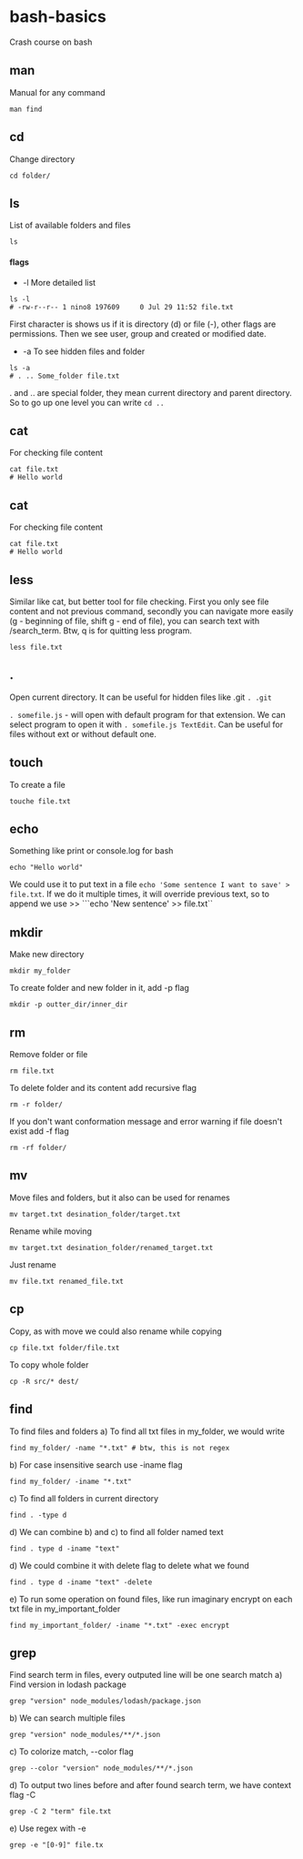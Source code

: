 # bash-basics
Crash course on bash

## man
Manual for any command
```
man find
```

## cd
Change directory
```
cd folder/
```

## ls
List of available folders and files
```
ls
```

#### flags
- -l
More detailed list
```
ls -l
# -rw-r--r-- 1 nino8 197609     0 Jul 29 11:52 file.txt
```
First character is shows us if it is directory (d) or file (-), other flags are permissions. Then we see user, group and created or modified date.

- -a
To see hidden files and folder
```
ls -a
# . .. Some_folder file.txt
```
. and .. are special folder, they mean current directory and parent directory. So to go up one level you can write ```cd ..```

## cat
For checking file content
```
cat file.txt
# Hello world
```

## cat
For checking file content
```
cat file.txt
# Hello world
```

## less
Similar like cat, but better tool for file checking. First you only see file content and not previous command, secondly you can navigate more easily (g - beginning of file, shift g - end of file), you can search text with /search_term. Btw, q is for quitting less program.
```
less file.txt
```

## .
Open current directory.
It can be useful for hidden files like .git ```. .git```

```. somefile.js``` - will open with default program for that extension. We can select program to open it with ```. somefile.js TextEdit```. Can be useful for files without ext or without default one.

## touch
To create a file
```
touche file.txt
```

## echo
Something like print or console.log for bash
```
echo "Hello world"
```

We could use it to put text in a file ```echo 'Some sentence I want to save' > file.txt```. If we do it multiple times, it will override previous text, so to append we use >> ```echo 'New sentence' >> file.txt``

## mkdir
Make new directory

```
mkdir my_folder
```

To create folder and new folder in it, add -p flag
```
mkdir -p outter_dir/inner_dir
```

## rm
Remove folder or file
```
rm file.txt
```
To delete folder and its content add recursive flag
```
rm -r folder/
```
If you don't want conformation message and error warning if file doesn't exist add -f flag
```
rm -rf folder/
```

## mv
Move files and folders, but it also can be used for renames
```
mv target.txt desination_folder/target.txt
```
Rename while moving
```
mv target.txt desination_folder/renamed_target.txt
```
Just rename
```
mv file.txt renamed_file.txt
```

## cp
Copy, as with move we could also rename while copying
```
cp file.txt folder/file.txt
```
To copy whole folder
```
cp -R src/* dest/
```

## find
To find files and folders
a) To find all txt files in my_folder, we would write
```
find my_folder/ -name "*.txt" # btw, this is not regex
```

b) For case insensitive search use -iname flag
```
find my_folder/ -iname "*.txt"
```

c) To find all folders in current directory
```
find . -type d
```

d) We can combine b) and c) to find all folder named text
```
find . type d -iname "text"
```

d) We could combine it with delete flag to delete what we found
```
find . type d -iname "text" -delete
```

e) To run some operation on found files, like run imaginary encrypt on each txt file in my_important_folder
```
find my_important_folder/ -iname "*.txt" -exec encrypt
```

## grep
Find search term in files, every outputed line will be one search match
a) Find version in lodash package
```
grep "version" node_modules/lodash/package.json
```

b) We can search multiple files
```
grep "version" node_modules/**/*.json
```

c) To colorize match, --color flag
```
grep --color "version" node_modules/**/*.json
```

d) To output two lines before and after found search term, we have context flag -C
```
grep -C 2 "term" file.txt
```

e) Use regex with -e
```
grep -e "[0-9]" file.tx
```
